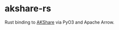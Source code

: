 # akshare-rs

Rust binding to [AKShare](https://github.com/akfamily/akshare/) via PyO3 and Apache Arrow.

